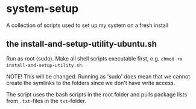 # system-setup
A collection of scripts used to set up my system on a fresh install


## the install-and-setup-utility-ubuntu.sh
Run as root (sudo). Make all shell scripts executable first, e.g. `chmod +x install-and-setup-utility.sh`.

NOTE! This will be changed. Running as 'sudo' does mean that we cannot create the symlinks to the folders since we don't have write access.

The script uses the bash scripts in the root folder and pulls package lists from `.txt`-files in the `txt`-folder.
